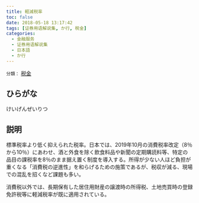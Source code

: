 ```yaml
---
title: 軽減税率
toc: false
date: 2018-05-18 13:17:42
tags: [证券用语解说集, か行, 税金]
categories:
  - 金融服务
  - 证券用语解说集
  - 日本語
  - か行
---
```


`分類：` [税金](/tags/税金/)

## ひらがな

けいげんぜいりつ

## 説明

標準税率より低く抑えられた税率。日本では、2019年10月の消費税率改定（8％から10％）にあわせ、酒と外食を除く飲食料品や新聞の定期購読料等、特定の品目の課税率を8％のまま据え置く制度を導入する。所得が少ない人ほど負担が重くなる「消費税の逆進性」を和らげるための施策であるが、税収が減る、現場での混乱を招くなど課題も多い。

消費税以外では、長期保有した居住用財産の譲渡時の所得税、土地売買時の登録免許税等に軽減税率が既に適用されている。
